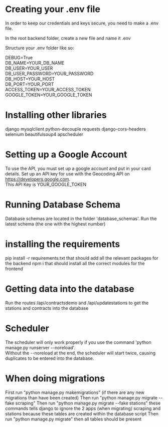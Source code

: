 # Creating your .env file

In order to keep our credentials and keys secure, you need to make a .env file.

In the root backend folder, create a new file and name it .env

Structure your .env folder like so:

DEBUG=True  
DB_NAME=YOUR_DB_NAME  
DB_USER=YOUR_USER  
DB_USER_PASSWORD=YOUR_PASSWORD  
DB_HOST=YOUR_HOST  
DB_PORT=YOUR_PORT  
ACCESS_TOKEN=YOUR_ACCESS_TOKEN  
GOOGLE_TOKEN=YOUR_GOOGLE_TOKEN  

# Installing other libraries

django
mysqlclient
python-decouple
requests
django-cors-headers
selenium
beautifulsoup4
apscheduler

# Setting up a Google Account

To use the API, you must set up a google account and put in your card details. Set up an API key for use with the Geocoding API on https://developers.google.com.  
This API Key is YOUR_GOOGLE_TOKEN

# Running Database Schema

Database schemas are located in the folder 'database_schemas'. Run the latest schema (the one with the highest number)

# installing the requirements 

pip install -r requirements.txt
that should add all the relevant packages for the backend
npm i 
that should install all the correct modules for the frontend

# Getting data into the database

Run the routes /api/contractsdemo and /api/updatestations to get the stations and contracts into the database

# Scheduler

The scheduler will only work properly if you use the command 'python manage.py runserver --noreload'.  
Without the --noreload at the end, the scheduler will start twice, causing duplicates to be entered into the database.

# When doing migrations
First run "python manage.py makemigrations" (if there are any new migrations than have been created)
Then run "python manage.py migrate --fake scraping" 
Then run "python manage.py migrate --fake stations"
these commands tells django to ignore the 2 apps (when migrating) scraping and stations because these tables are created within the database script 
Then run "python manage.py migrate" then all tables should be present